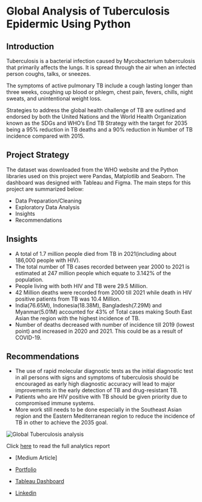 
# Global Analysis of Tuberculosis Epidermic Using Python 

## Introduction

Tuberculosis is a bacterial infection caused by Mycobacterium tuberculosis that primarily affects the lungs. It is spread through the air when an infected person coughs, talks, or sneezes.

The symptoms of active pulmonary TB include a cough lasting longer than three weeks, coughing up blood or phlegm, chest pain, fevers, chills, night sweats, and unintentional weight loss.

Strategies to address the global health challenge of TB are outlined and endorsed by both the United Nations and the World Health Organization known as the SDGs and WHO’s End TB Strategy with the target for 2035 being a 95% reduction in TB deaths and a 90% reduction in Number of TB incidence compared with 2015.

## Project Strategy
The dataset was downloaded from the WHO website and the Python libraries used on this project were Pandas, Matplotlib and Seaborn. The dashboard was designed with Tableau and Figma.
The main steps for this project are summarized below:
* Data Preparation/Cleaning
* Exploratory Data Analysis
* Insights
* Recommendations

## Insights 
* A total of 1.7 million people died from TB in 2021(including about 186,000 people with HIV).
* The total number of TB cases recorded between year 2000 to 2021 is estimated at 247 million people which equate to 3.142% of the population.
* People living with both HIV and TB were 29.5 Million. 
* 42 Million deaths were recorded from 2000 till 2021 while death in HIV positive patients from TB was 10.4 Million.
* India(76.65M), Indonesia(18.38M), Bangladesh(7.29M) and Myanmar(5.01M) accounted for 43% of Total cases making South East Asian the region with the highest incidence of TB.
* Number of deaths decreased with number of incidence till 2019 (lowest point) and increased in 2020 and 2021. This could be as a result of COVID-19. 

## Recommendations
* The use of rapid molecular diagnostic tests as the initial diagnostic test in all persons with signs and symptoms of tuberculosis should be encouraged as early high diagnostic accuracy will lead to major improvements in the early detection of TB and drug-resistant TB.
* Patients who are HIV positive with TB should be given priority due to compromised immune systems.
* More work still needs to be done especially in the Southeast Asian region and the Eastern Mediterranean region to reduce the incidence of TB in other to achieve the 2035 goal. 


![Global Tuberculosis analysis](https://user-images.githubusercontent.com/110628103/232552599-735a7c5f-3e2f-4b5f-aa55-1ca31a159a17.png)


Click [here](https://medium.com/p/9478a09bd8ae/edit) to read the full analytics report

- [Medium Article]

- [Portfolio](https://okoyeemmanuel.carrd.co/#)

- [Tableau Dashboard](https://public.tableau.com/views/GlobalAnalysisofTuberculosis/Dashboard3?:language=en-GB&:display_count=n&:origin=viz_share_link)

- [Linkedin](https://linkedin.com/in/okoye-emmanuel-idahosa)


